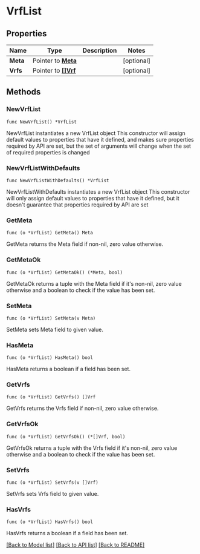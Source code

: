# VrfList

## Properties

Name | Type | Description | Notes
------------ | ------------- | ------------- | -------------
**Meta** | Pointer to [**Meta**](Meta.md) |  | [optional] 
**Vrfs** | Pointer to [**[]Vrf**](Vrf.md) |  | [optional] 

## Methods

### NewVrfList

`func NewVrfList() *VrfList`

NewVrfList instantiates a new VrfList object
This constructor will assign default values to properties that have it defined,
and makes sure properties required by API are set, but the set of arguments
will change when the set of required properties is changed

### NewVrfListWithDefaults

`func NewVrfListWithDefaults() *VrfList`

NewVrfListWithDefaults instantiates a new VrfList object
This constructor will only assign default values to properties that have it defined,
but it doesn't guarantee that properties required by API are set

### GetMeta

`func (o *VrfList) GetMeta() Meta`

GetMeta returns the Meta field if non-nil, zero value otherwise.

### GetMetaOk

`func (o *VrfList) GetMetaOk() (*Meta, bool)`

GetMetaOk returns a tuple with the Meta field if it's non-nil, zero value otherwise
and a boolean to check if the value has been set.

### SetMeta

`func (o *VrfList) SetMeta(v Meta)`

SetMeta sets Meta field to given value.

### HasMeta

`func (o *VrfList) HasMeta() bool`

HasMeta returns a boolean if a field has been set.

### GetVrfs

`func (o *VrfList) GetVrfs() []Vrf`

GetVrfs returns the Vrfs field if non-nil, zero value otherwise.

### GetVrfsOk

`func (o *VrfList) GetVrfsOk() (*[]Vrf, bool)`

GetVrfsOk returns a tuple with the Vrfs field if it's non-nil, zero value otherwise
and a boolean to check if the value has been set.

### SetVrfs

`func (o *VrfList) SetVrfs(v []Vrf)`

SetVrfs sets Vrfs field to given value.

### HasVrfs

`func (o *VrfList) HasVrfs() bool`

HasVrfs returns a boolean if a field has been set.


[[Back to Model list]](../README.md#documentation-for-models) [[Back to API list]](../README.md#documentation-for-api-endpoints) [[Back to README]](../README.md)


